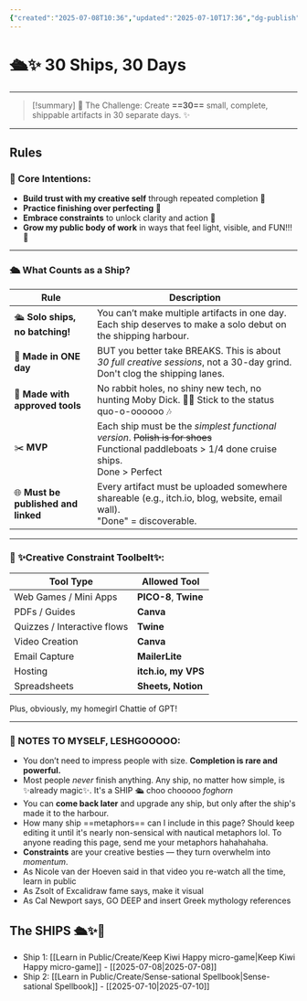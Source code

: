 ```yaml
---
{"created":"2025-07-08T10:36","updated":"2025-07-10T17:36","dg-publish":true,"noteIcon":"log","permalink":"/learn-in-public/create/30-ships-30-days/","dgPassFrontmatter":true}
---
```


# 🛳️✨ 30 Ships, 30 Days

---

> [!summary] 🧾 The Challenge:
>  Create **==30==** small, complete, shippable artifacts in 30 separate days. ✨

---

## Rules 
### 🧠 Core Intentions:

- **Build trust with my creative self** through repeated completion 🧩
- **Practice finishing over perfecting** 💅
- **Embrace constraints** to unlock clarity and action 🎯
- **Grow my public body of work** in ways that feel light, visible, and FUN!!! 🌈

---

### 🛳️ What Counts as a Ship?

| Rule                                | Description                                                                                                                                         |
| ----------------------------------- | --------------------------------------------------------------------------------------------------------------------------------------------------- |
| 🛳️ **Solo ships, no batching!**    | You can’t make multiple artifacts in one day. <br>Each ship deserves to make a solo debut on the shipping harbour.                                  |
| 📆 **Made in ONE day**              | BUT you better take BREAKS. This is about _30 full creative sessions_, not a 30-day grind. Don't clog the shipping lanes.                           |
| 🧩 **Made with approved tools**     | No rabbit holes, no shiny new tech, no hunting Moby Dick. 🙅‍♀️ Stick to the status quo-o-oooooo 🎶                                                 |
| ✂️ **MVP**                          | Each ship must be the _simplest functional version_. ~~Polish is for shoes~~ <br>Functional paddleboats > 1/4 done cruise ships. <br>Done > Perfect |
| 🌐 **Must be published and linked** | Every artifact must be uploaded somewhere shareable (e.g., itch.io, blog, website, email wall). <br>"Done" = discoverable.                          |

---

### 🧰 ✨Creative Constraint Toolbelt✨:

| Tool Type                   | Allowed Tool          |
| --------------------------- | --------------------- |
| Web Games / Mini Apps       | **PICO-8**, **Twine** |
| PDFs / Guides               | **Canva**             |
| Quizzes / Interactive flows | **Twine**             |
| Video Creation              | **Canva**             |
| Email Capture               | **MailerLite**        |
| Hosting                     | **itch.io, my VPS**   |
| Spreadsheets                | **Sheets, Notion**    |
Plus, obviously, my homegirl Chattie of GPT!

---

### 💭 NOTES TO MYSELF, LESHGOOOOO:

- You don’t need to impress people with size. **Completion is rare and powerful.**
- Most people _never_ finish anything. Any ship, no matter how simple, is ✨already magic✨. It's a SHIP 🛳️ choo chooooo *foghorn*
- You can **come back later** and upgrade any ship, but only after the ship's made it to the harbour. 
- How many ship ==metaphors== can I include in this page? Should keep editing it until it's nearly non-sensical with nautical metaphors lol. To anyone reading this page, send me your metaphors hahahahaha.
- **Constraints** are your creative besties — they turn overwhelm into _momentum_.
- As Nicole van der Hoeven said in that video you re-watch all the time, learn in public 
- As Zsolt of Excalidraw fame says, make it visual 
- As Cal Newport says, GO DEEP and insert Greek mythology references

## The SHIPS 🛳️✨💖

- Ship 1: [[Learn in Public/Create/Keep Kiwi Happy micro-game\|Keep Kiwi Happy micro-game]] - [[2025-07-08\|2025-07-08]]
- Ship 2: [[Learn in Public/Create/Sense-sational Spellbook\|Sense-sational Spellbook]] - [[2025-07-10\|2025-07-10]]
